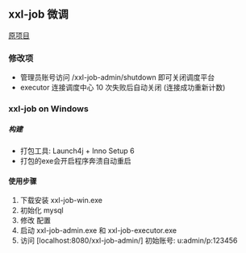 ## xxl-job 微调

[原项目](https://github.com/xuxueli/xxl-job)

### 修改项
- 管理员账号访问 /xxl-job-admin/shutdown 即可关闭调度平台
- executor 连接调度中心 10 次失败后自动关闭 (连接成功重新计数)


### xxl-job on Windows
##### 构建
- 打包工具: Launch4j + Inno Setup 6
- 打包的exe会开启程序奔溃自动重启

#### 使用步骤
1. 下载安装 xxl-job-win.exe
2. 初始化 mysql
3. 修改 配置
4. 启动 xxl-job-admin.exe 和 xxl-job-executor.exe
5. 访问 [localhost:8080/xxl-job-admin/] 初始账号: u:admin/p:123456